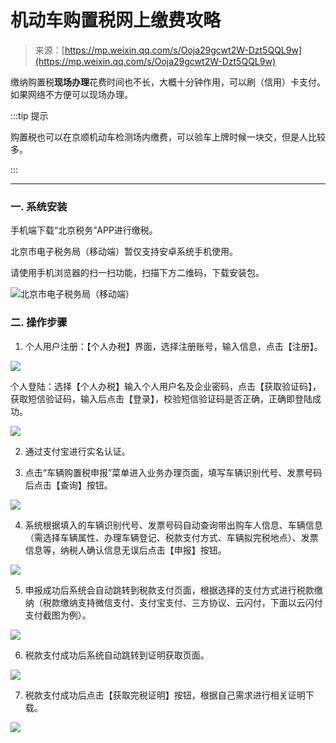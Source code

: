 # 机动车购置税网上缴费攻略

> 来源：[https://mp.weixin.qq.com/s/Ooja29gcwt2W-Dzt5QQL9w](https://mp.weixin.qq.com/s/Ooja29gcwt2W-Dzt5QQL9w)


缴纳购置税**现场办理**花费时间也不长，大概十分钟作用，可以刷（信用）卡支付。如果网络不方便可以现场办理。

:::tip 提示

购置税也可以在京顺机动车检测场内缴费，可以验车上牌时候一块交，但是人比较多。
 
:::

---

### 一. 系统安装

手机端下载“北京税务”APP进行缴税。

北京市电子税务局（移动端）暂仅支持安卓系统手机使用。

请使用手机浏览器的扫一扫功能，扫描下方二维码，下载安装包。

![北京市电子税务局（移动端）](https://gitee.com/zhou/MoYouClubPic/raw/master/20210413151812.webp)

### 二. 操作步骤

1. 个人用户注册：【个人办税】界面，选择注册账号，输入信息，点击【注册】。
   
![](https://gitee.com/zhou/MoYouClubPic/raw/master/20210413152004.webp)

个人登陆：选择【个人办税】输入个人用户名及企业密码，点击【获取验证码】，获取短信验证码，输入后点击【登录】，校验短信验证码是否正确，正确即登陆成功。

![](https://gitee.com/zhou/MoYouClubPic/raw/master/20210413152033.webp)

2. 通过支付宝进行实名认证。

3. 点击“车辆购置税申报”菜单进入业务办理页面，填写车辆识别代号、发票号码后点击【查询】按钮。

![](https://gitee.com/zhou/MoYouClubPic/raw/master/20210413152100.webp)

4. 系统根据填入的车辆识别代号、发票号码自动查询带出购车人信息、车辆信息（需选择车辆属性、办理车辆登记、税款支付方式、车辆拟完税地点）、发票信息等，纳税人确认信息无误后点击【申报】按钮。

![](https://gitee.com/zhou/MoYouClubPic/raw/master/20210413152123.webp)

5. 申报成功后系统会自动跳转到税款支付页面，根据选择的支付方式进行税款缴纳（税款缴纳支持微信支付、支付宝支付、三方协议、云闪付，下面以云闪付支付截图为例）。

![](https://gitee.com/zhou/MoYouClubPic/raw/master/20210413152200.webp)

6. 税款支付成功后系统自动跳转到证明获取页面。

![](https://gitee.com/zhou/MoYouClubPic/raw/master/20210413152245.webp)

7. 税款支付成功后点击【获取完税证明】按钮，根据自己需求进行相关证明下载。

![](https://gitee.com/zhou/MoYouClubPic/raw/master/20210413152309.webp)

